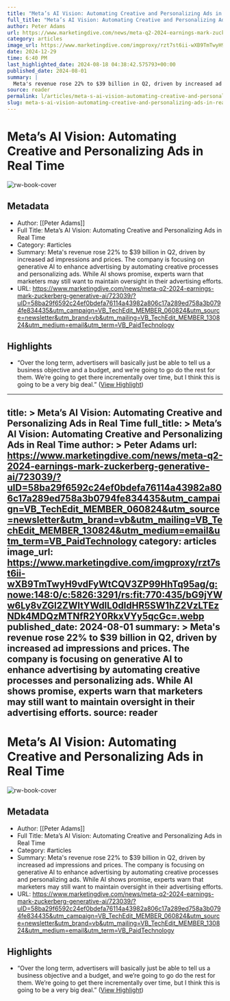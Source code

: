 ```yaml
---
title: "Meta’s AI Vision: Automating Creative and Personalizing Ads in Real Time"
full_title: "Meta’s AI Vision: Automating Creative and Personalizing Ads in Real Time"
author: Peter Adams
url: https://www.marketingdive.com/news/meta-q2-2024-earnings-mark-zuckerberg-generative-ai/723039/?uID=58ba29f6592c24ef0bdefa76114a43982a806c17a289ed758a3b0794fe834435&utm_campaign=VB_TechEdit_MEMBER_060824&utm_source=newsletter&utm_brand=vb&utm_mailing=VB_TechEdit_MEMBER_130824&utm_medium=email&utm_term=VB_PaidTechnology
category: articles
image_url: https://www.marketingdive.com/imgproxy/rzt7st6ii-wXB9TmTwyH9vdFyWtCQV3ZP99HhTq95ag/g:nowe:148:0/c:5826:3291/rs:fit:770:435/bG9jYWw6Ly8vZGl2ZWltYWdlL0dldHR5SW1hZ2VzLTEzNDk4MDQzMTNfR2Y0RkxVYy5qcGc=.webp
date: 2024-12-29
time: 6:40 PM
last_highlighted_date: 2024-08-18 04:38:42.575793+00:00
published_date: 2024-08-01
summary: |
  Meta's revenue rose 22% to $39 billion in Q2, driven by increased ad impressions and prices. The company is focusing on generative AI to enhance advertising by automating creative processes and personalizing ads. While AI shows promise, experts warn that marketers may still want to maintain oversight in their advertising efforts.
source: reader
permalink: l/articles/meta-s-ai-vision-automating-creative-and-personalizing-ads-in-real-time
slug: meta-s-ai-vision-automating-creative-and-personalizing-ads-in-real-time
---
```

# Meta’s AI Vision: Automating Creative and Personalizing Ads in Real Time

![rw-book-cover](https://www.marketingdive.com/imgproxy/rzt7st6ii-wXB9TmTwyH9vdFyWtCQV3ZP99HhTq95ag/g:nowe:148:0/c:5826:3291/rs:fit:770:435/bG9jYWw6Ly8vZGl2ZWltYWdlL0dldHR5SW1hZ2VzLTEzNDk4MDQzMTNfR2Y0RkxVYy5qcGc=.webp)

## Metadata
- Author: [[Peter Adams]]
- Full Title: Meta’s AI Vision: Automating Creative and Personalizing Ads in Real Time
- Category: #articles
- Summary: Meta's revenue rose 22% to $39 billion in Q2, driven by increased ad impressions and prices. The company is focusing on generative AI to enhance advertising by automating creative processes and personalizing ads. While AI shows promise, experts warn that marketers may still want to maintain oversight in their advertising efforts.
- URL: https://www.marketingdive.com/news/meta-q2-2024-earnings-mark-zuckerberg-generative-ai/723039/?uID=58ba29f6592c24ef0bdefa76114a43982a806c17a289ed758a3b0794fe834435&utm_campaign=VB_TechEdit_MEMBER_060824&utm_source=newsletter&utm_brand=vb&utm_mailing=VB_TechEdit_MEMBER_130824&utm_medium=email&utm_term=VB_PaidTechnology

## Highlights
- “Over the long term, advertisers will basically just be able to tell us a business objective and a budget, and we’re going to go do the rest for them. We’re going to get there incrementally over time, but I think this is going to be a very big deal.” ([View Highlight](https://read.readwise.io/read/01j5hwfh4fq0b3nch0hyq1vaw0))


---
title: >
  Meta’s AI Vision: Automating Creative and Personalizing Ads in Real Time
full_title: >
  Meta’s AI Vision: Automating Creative and Personalizing Ads in Real Time
author: >
  Peter Adams
url: https://www.marketingdive.com/news/meta-q2-2024-earnings-mark-zuckerberg-generative-ai/723039/?uID=58ba29f6592c24ef0bdefa76114a43982a806c17a289ed758a3b0794fe834435&utm_campaign=VB_TechEdit_MEMBER_060824&utm_source=newsletter&utm_brand=vb&utm_mailing=VB_TechEdit_MEMBER_130824&utm_medium=email&utm_term=VB_PaidTechnology
category: articles
image_url: https://www.marketingdive.com/imgproxy/rzt7st6ii-wXB9TmTwyH9vdFyWtCQV3ZP99HhTq95ag/g:nowe:148:0/c:5826:3291/rs:fit:770:435/bG9jYWw6Ly8vZGl2ZWltYWdlL0dldHR5SW1hZ2VzLTEzNDk4MDQzMTNfR2Y0RkxVYy5qcGc=.webp
published_date: 2024-08-01
summary: >
  Meta's revenue rose 22% to $39 billion in Q2, driven by increased ad impressions and prices. The company is focusing on generative AI to enhance advertising by automating creative processes and personalizing ads. While AI shows promise, experts warn that marketers may still want to maintain oversight in their advertising efforts.
source: reader
---
# Meta’s AI Vision: Automating Creative and Personalizing Ads in Real Time

![rw-book-cover](https://www.marketingdive.com/imgproxy/rzt7st6ii-wXB9TmTwyH9vdFyWtCQV3ZP99HhTq95ag/g:nowe:148:0/c:5826:3291/rs:fit:770:435/bG9jYWw6Ly8vZGl2ZWltYWdlL0dldHR5SW1hZ2VzLTEzNDk4MDQzMTNfR2Y0RkxVYy5qcGc=.webp)

## Metadata
- Author: [[Peter Adams]]
- Full Title: Meta’s AI Vision: Automating Creative and Personalizing Ads in Real Time
- Category: #articles
- Summary: Meta's revenue rose 22% to $39 billion in Q2, driven by increased ad impressions and prices. The company is focusing on generative AI to enhance advertising by automating creative processes and personalizing ads. While AI shows promise, experts warn that marketers may still want to maintain oversight in their advertising efforts.
- URL: https://www.marketingdive.com/news/meta-q2-2024-earnings-mark-zuckerberg-generative-ai/723039/?uID=58ba29f6592c24ef0bdefa76114a43982a806c17a289ed758a3b0794fe834435&utm_campaign=VB_TechEdit_MEMBER_060824&utm_source=newsletter&utm_brand=vb&utm_mailing=VB_TechEdit_MEMBER_130824&utm_medium=email&utm_term=VB_PaidTechnology

## Highlights
- “Over the long term, advertisers will basically just be able to tell us a business objective and a budget, and we’re going to go do the rest for them. We’re going to get there incrementally over time, but I think this is going to be a very big deal.” ([View Highlight](https://read.readwise.io/read/01j5hwfh4fq0b3nch0hyq1vaw0))


